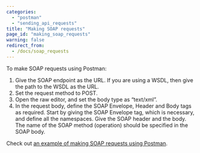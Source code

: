 ```yaml
---
categories:
  - "postman"
  - "sending_api_requests"
title: "Making SOAP requests"
page_id: "making_soap_requests"
warning: false
redirect_from:
  - /docs/soap_requests
---
```


To make SOAP requests using Postman:

1. Give the SOAP endpoint as the URL. If you are using a WSDL, then give the path to the WSDL as the URL.
2. Set the request method to POST.
3. Open the raw editor, and set the body type as “text/xml”.
4. In the request body, define the SOAP Envelope, Header and Body tags as required. Start by giving the SOAP Envelope tag, which is necessary, and define all the namespaces. Give the SOAP header and the body. The name of the SOAP method (operation) should be specified in the SOAP body.

Check out [an example of making SOAP requests using Postman](http://blog.getpostman.com/2014/08/22/making-soap-requests-using-postman/).